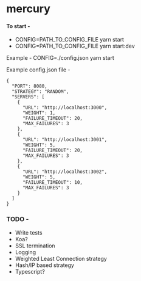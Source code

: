 # mercury

#### To start -

- CONFIG=PATH_TO_CONFIG_FILE yarn start
- CONFIG=PATH_TO_CONFIG_FILE yarn start:dev

Example - CONFIG=./config.json yarn start

Example config.json file -

```
{
  "PORT": 8080,
  "STRATEGY": "RANDOM",
  "SERVERS": [
    {
      "URL": "http://localhost:3000",
      "WEIGHT": 1,
      "FAILURE_TIMEOUT": 20,
      "MAX_FAILURES": 3
    },
    {
      "URL": "http://localhost:3001",
      "WEIGHT": 5,
      "FAILURE_TIMEOUT": 20,
      "MAX_FAILURES": 3
    },
    {
      "URL": "http://localhost:3002",
      "WEIGHT": 5,
      "FAILURE_TIMEOUT": 10,
      "MAX_FAILURES": 3
    }
  ]
}
```

### TODO -

- Write tests
- Koa?
- SSL termination
- Logging
- Weighted Least Connection strategy
- Hash/IP based strategy
- Typescript?
